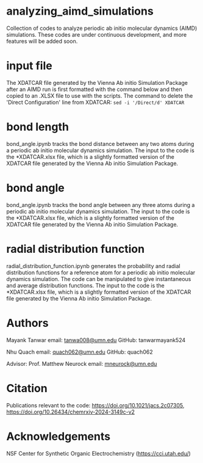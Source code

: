# analyzing_aimd_simulations
Collection of codes to analyze periodic ab initio molecular dynamics (AIMD) simulations. These codes are under continuous development, and more features will be added soon.

# input file
The XDATCAR file generated by the Vienna Ab initio Simulation Package after an AIMD run is first formatted with the command below and then copied to an .XLSX file to use with the scripts. The command to delete the 'Direct Configuration' line from XDATCAR:
```sed -i '/Direct/d' XDATCAR```

# bond length
bond_angle.ipynb tracks the bond distance between any two atoms during a periodic ab initio molecular dynamics simulation. The input to the code is the *XDATCAR.xlsx file, which is a slightly formatted version of the XDATCAR file generated by the Vienna Ab initio Simulation Package.

# bond angle
bond_angle.ipynb tracks the bond angle between any three atoms during a periodic ab initio molecular dynamics simulation. The input to the code is the *XDATCAR.xlsx file, which is a slightly formatted version of the XDATCAR file generated by the Vienna Ab initio Simulation Package.

# radial distribution function
radial_distribution_function.ipynb generates the probability and radial distribution functions for a reference atom for a periodic ab initio molecular dynamics simulation. The code can be manipulated to give instantaneous and average distribution functions. The input to the code is the *XDATCAR.xlsx file, which is a slightly formatted version of the XDATCAR file generated by the Vienna Ab initio Simulation Package.

# Authors
Mayank Tanwar
email: tanwa008@umn.edu
GitHub: tanwarmayank524

Nhu Quach
email: quach062@umn.edu
GitHub: quach062

Advisor: Prof. Matthew Neurock
email: mneurock@umn.edu

# Citation
Publications relevant to the code: https://doi.org/10.1021/jacs.2c07305, https://doi.org/10.26434/chemrxiv-2024-3149c-v2

# Acknowledgements
NSF Center for Synthetic Organic Electrochemistry (https://cci.utah.edu/)
